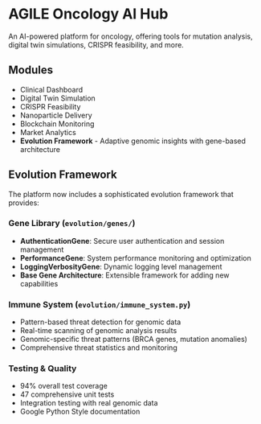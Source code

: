 # AGILE Oncology AI Hub
An AI-powered platform for oncology, offering tools for mutation analysis, digital twin simulations, CRISPR feasibility, and more.

## Modules
- Clinical Dashboard
- Digital Twin Simulation
- CRISPR Feasibility
- Nanoparticle Delivery
- Blockchain Monitoring
- Market Analytics
- **Evolution Framework** - Adaptive genomic insights with gene-based architecture

## Evolution Framework
The platform now includes a sophisticated evolution framework that provides:

### Gene Library (`evolution/genes/`)
- **AuthenticationGene**: Secure user authentication and session management
- **PerformanceGene**: System performance monitoring and optimization
- **LoggingVerbosityGene**: Dynamic logging level management
- **Base Gene Architecture**: Extensible framework for adding new capabilities

### Immune System (`evolution/immune_system.py`)
- Pattern-based threat detection for genomic data
- Real-time scanning of genomic analysis results
- Genomic-specific threat patterns (BRCA genes, mutation anomalies)
- Comprehensive threat statistics and monitoring

### Testing & Quality
- 94% overall test coverage
- 47 comprehensive unit tests
- Integration testing with real genomic data
- Google Python Style documentation
